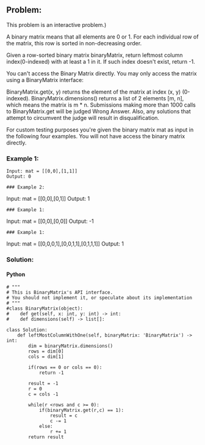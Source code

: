 ## Problem:

This problem is an interactive problem.)

A binary matrix means that all elements are 0 or 1. For each individual row of the matrix, this row is sorted in non-decreasing order.

Given a row-sorted binary matrix binaryMatrix, return leftmost column index(0-indexed) with at least a 1 in it. If such index doesn't exist, return -1.

You can't access the Binary Matrix directly. You may only access the matrix using a BinaryMatrix interface:

BinaryMatrix.get(x, y) returns the element of the matrix at index (x, y) (0-indexed).
BinaryMatrix.dimensions() returns a list of 2 elements [m, n], which means the matrix is m \* n.
Submissions making more than 1000 calls to BinaryMatrix.get will be judged Wrong Answer. Also, any solutions that attempt to circumvent the judge will result in disqualification.

For custom testing purposes you're given the binary matrix mat as input in the following four examples. You will not have access the binary matrix directly.

### Example 1:

```
Input: mat = [[0,0],[1,1]]
Output: 0

```

```
### Example 2:

```

Input: mat = [[0,0],[0,1]]
Output: 1

```
### Example 1:

```

Input: mat = [[0,0],[0,0]]
Output: -1

```
### Example 1:

```

Input: mat = [[0,0,0,1],[0,0,1,1],[0,1,1,1]]
Output: 1

### Solution:

#### Python

```
# """
# This is BinaryMatrix's API interface.
# You should not implement it, or speculate about its implementation
# """
#class BinaryMatrix(object):
#    def get(self, x: int, y: int) -> int:
#    def dimensions(self) -> list[]:

class Solution:
    def leftMostColumnWithOne(self, binaryMatrix: 'BinaryMatrix') -> int:
        dim = binaryMatrix.dimensions()
        rows = dim[0]
        cols = dim[1]

        if(rows == 0 or cols == 0):
            return -1

        result = -1
        r = 0
        c = cols -1

        while(r <rows and c >= 0):
            if(binaryMatrix.get(r,c) == 1):
                result = c
                c -= 1
            else:
                r += 1
        return result
```
